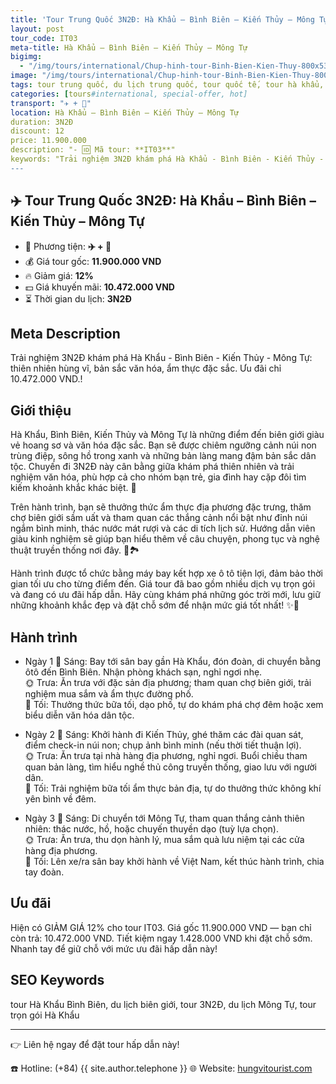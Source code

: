 ```yaml
---
title: 'Tour Trung Quốc 3N2Đ: Hà Khẩu – Bình Biên – Kiến Thủy – Mông Tự'
layout: post
tour_code: IT03
meta-title: Hà Khẩu – Bình Biên – Kiến Thủy – Mông Tự
bigimg:
  - "/img/tours/international/Chup-hinh-tour-Binh-Bien-Kien-Thuy-800x533.jpg"
image: "/img/tours/international/Chup-hinh-tour-Binh-Bien-Kien-Thuy-800x533.jpg"
tags: tour trung quốc, du lịch trung quốc, tour quốc tế, tour hà khẩu, tour bình biên, tour kiến thủy, tour mông tự
categories: [tours#international, special-offer, hot]
transport: "✈️ + 🚌"
location: Hà Khẩu – Bình Biên – Kiến Thủy – Mông Tự
duration: 3N2Đ
discount: 12
price: 11.900.000
description: "- 🆔 Mã tour: **IT03**"
keywords: "Trải nghiệm 3N2Đ khám phá Hà Khẩu - Bình Biên - Kiến Thủy - Mông Tự: thiên nhiên hùng vĩ, bản sắc văn hóa, ẩm thực đặc sắc. Ưu đãi chỉ 10.472.000 VND.!"
---
```


## ✈️ Tour Trung Quốc 3N2Đ: Hà Khẩu – Bình Biên – Kiến Thủy – Mông Tự



- 🚗 Phương tiện: **✈️ + 🚌**
- 💰 Giá tour gốc: **11.900.000 VND**
- 🔥 Giảm giá: **12%**
- 💵 Giá khuyến mãi: **10.472.000 VND**
- ⏳ Thời gian du lịch: **3N2Đ**

## Meta Description
Trải nghiệm 3N2Đ khám phá Hà Khẩu - Bình Biên - Kiến Thủy - Mông Tự: thiên nhiên hùng vĩ, bản sắc văn hóa, ẩm thực đặc sắc. Ưu đãi chỉ 10.472.000 VND.!

## Giới thiệu
Hà Khẩu, Bình Biên, Kiến Thủy và Mông Tự là những điểm đến biên giới giàu vẻ hoang sơ và văn hóa đặc sắc. Bạn sẽ được chiêm ngưỡng cảnh núi non trùng điệp, sông hồ trong xanh và những bản làng mang đậm bản sắc dân tộc. Chuyến đi 3N2Đ này cân bằng giữa khám phá thiên nhiên và trải nghiệm văn hóa, phù hợp cả cho nhóm bạn trẻ, gia đình hay cặp đôi tìm kiếm khoảnh khắc khác biệt. 🌄

Trên hành trình, bạn sẽ thưởng thức ẩm thực địa phương đặc trưng, thăm chợ biên giới sầm uất và tham quan các thắng cảnh nổi bật như đỉnh núi ngắm bình minh, thác nước mát rượi và các di tích lịch sử. Hướng dẫn viên giàu kinh nghiệm sẽ giúp bạn hiểu thêm về câu chuyện, phong tục và nghệ thuật truyền thống nơi đây. 🍜🏞️

Hành trình được tổ chức bằng máy bay kết hợp xe ô tô tiện lợi, đảm bảo thời gian tối ưu cho từng điểm đến. Giá tour đã bao gồm nhiều dịch vụ trọn gói và đang có ưu đãi hấp dẫn. Hãy cùng khám phá những góc trời mới, lưu giữ những khoảnh khắc đẹp và đặt chỗ sớm để nhận mức giá tốt nhất! ✨📌

## Hành trình
- Ngày 1
  🌅 Sáng: Bay tới sân bay gần Hà Khẩu, đón đoàn, di chuyển bằng ôtô đến Bình Biên. Nhận phòng khách sạn, nghỉ ngơi nhẹ.  
  🌞 Trưa: Ăn trưa với đặc sản địa phương; tham quan chợ biên giới, trải nghiệm mua sắm và ẩm thực đường phố.  
  🌙 Tối: Thưởng thức bữa tối, dạo phố, tự do khám phá chợ đêm hoặc xem biểu diễn văn hóa dân tộc.

- Ngày 2
  🌅 Sáng: Khởi hành đi Kiến Thủy, ghé thăm các đài quan sát, điểm check-in núi non; chụp ảnh bình minh (nếu thời tiết thuận lợi).  
  🌞 Trưa: Ăn trưa tại nhà hàng địa phương, nghỉ ngơi. Buổi chiều tham quan bản làng, tìm hiểu nghề thủ công truyền thống, giao lưu với người dân.  
  🌙 Tối: Trải nghiệm bữa tối ẩm thực bản địa, tự do thưởng thức không khí yên bình về đêm.

- Ngày 3
  🌅 Sáng: Di chuyển tới Mông Tự, tham quan thắng cảnh thiên nhiên: thác nước, hồ, hoặc chuyến thuyền dạo (tuỳ lựa chọn).  
  🌞 Trưa: Ăn trưa, thu dọn hành lý, mua sắm quà lưu niệm tại các cửa hàng địa phương.  
  🌙 Tối: Lên xe/ra sân bay khởi hành về Việt Nam, kết thúc hành trình, chia tay đoàn.

## Ưu đãi
Hiện có GIẢM GIÁ 12% cho tour IT03. Giá gốc 11.900.000 VND — bạn chỉ còn trả: 10.472.000 VND. Tiết kiệm ngay 1.428.000 VND khi đặt chỗ sớm. Nhanh tay để giữ chỗ với mức ưu đãi hấp dẫn này!

## SEO Keywords
tour Hà Khẩu Bình Biên, du lịch biên giới, tour 3N2Đ, du lịch Mông Tự, tour trọn gói Hà Khẩu

---

👉 Liên hệ ngay để đặt tour hấp dẫn này!

☎️ Hotline: (+84) {{ site.author.telephone }}
🌐 Website: [hungvitourist.com](https://hungvitourist.com)

